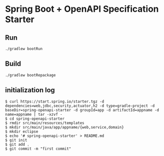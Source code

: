 # Spring Boot + OpenAPI Specification Starter

## Run

```
./gradlew bootRun
```

## Build

```
./gradlew bootRepackage
```

## initialization log

```
$ curl https://start.spring.io/starter.tgz -d dependencies=web,jdbc,security,actuator,h2 -d type=gradle-project -d baseDir=spring-openapi-starter -d groupId=app -d artifactId=appname -d name=appname | tar -xzvf -
$ cd spring-openapi-starter
$ rmdir src/main/resources/templates
$ mkdir src/main/java/app/appname/{web,service,domain}
$ mkdir eclipse
$ echo '# spring-openapi-starter' > README.md
$ git init
$ git add .
$ git commit -m "first commit"
```
